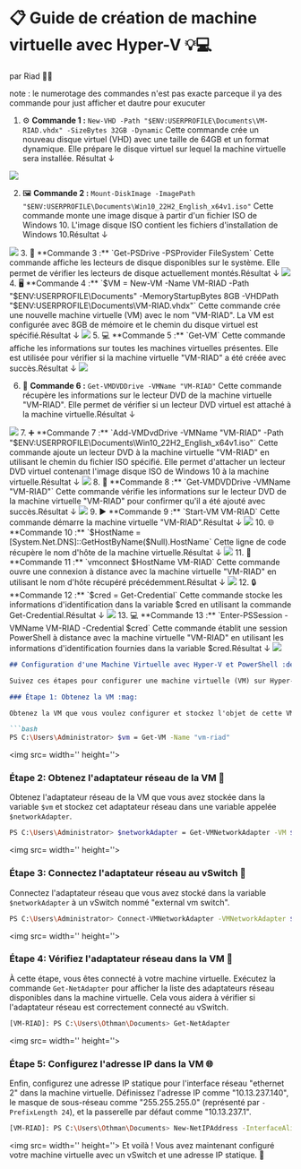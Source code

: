 # 📋 **Guide de création de machine virtuelle avec Hyper-V** 💡💻
par Riad 👨‍💻

note : le numerotage des commandes n'est pas exacte parceque il ya des commande pour just afficher et dautre pour exucuter

1. ⚙️ **Commande 1 :** `New-VHD -Path "$ENV:USERPROFILE\Documents\VM-RIAD.vhdx" -SizeBytes 32GB -Dynamic`
   Cette commande crée un nouveau disque virtuel (VHD) avec une taille de 64GB et un format dynamique. Elle prépare le disque virtuel sur lequel la machine virtuelle sera installée. Résultat ↓
<img src=images/1111111.jpg width='' height='' >

2. 🖼️ **Commande 2 :** `Mount-DiskImage -ImagePath "$ENV:USERPROFILE\Documents\Win10_22H2_English_x64v1.iso"`
   Cette commande monte une image disque à partir d'un fichier ISO de Windows 10. L'image disque ISO contient les fichiers d'installation de Windows 10.Résultat ↓
<img src=images/22222.jpg width='' height='' >
3. 💽 **Commande 3 :** `Get-PSDrive -PSProvider FileSystem`
   Cette commande affiche les lecteurs de disque disponibles sur le système. Elle permet de vérifier les lecteurs de disque actuellement montés.Résultat ↓

<img src=images/3333.jpg width='' height='' >
4. 🖥️ **Commande 4 :** `$VM = New-VM -Name VM-RIAD -Path "$ENV:USERPROFILE\Documents" -MemoryStartupBytes 8GB -VHDPath "$ENV:USERPROFILE\Documents\VM-RIAD.vhdx"`
   Cette commande crée une nouvelle machine virtuelle (VM) avec le nom "VM-RIAD". La VM est configurée avec 8GB de mémoire et le chemin du disque virtuel est spécifié.Résultat ↓

<img src=images/444.jpg width='' height='' >
5. 💻 **Commande 5 :** `Get-VM`
   Cette commande affiche les informations sur toutes les machines virtuelles présentes. Elle est utilisée pour vérifier si la machine virtuelle "VM-RIAD" a été créée avec succès.Résultat ↓
<img src=images/444.jpg width='' height='' >

6. 📀 **Commande 6 :** `Get-VMDVDDrive -VMName "VM-RIAD"`
   Cette commande récupère les informations sur le lecteur DVD de la machine virtuelle "VM-RIAD". Elle permet de vérifier si un lecteur DVD virtuel est attaché à la machine virtuelle.Résultat ↓
<img src=images/5555.jpg width='' height='' >
7. ➕ **Commande 7 :** `Add-VMDvdDrive -VMName "VM-RIAD" -Path "$ENV:USERPROFILE\Documents\Win10_22H2_English_x64v1.iso"`
   Cette commande ajoute un lecteur DVD à la machine virtuelle "VM-RIAD" en utilisant le chemin du fichier ISO spécifié. Elle permet d'attacher un lecteur DVD virtuel contenant l'image disque ISO de Windows 10 à la machine virtuelle.Résultat ↓
<img src=images/1111111.jpg width='' height='' >
8. 📀 **Commande 8 :** `Get-VMDVDDrive -VMName "VM-RIAD"`
   Cette commande vérifie les informations sur le lecteur DVD de la machine virtuelle "VM-RIAD" pour confirmer qu'il a été ajouté avec succès.Résultat ↓
<img src=images/66666.jpg width='' height='' >
9. ▶️ **Commande 9 :** `Start-VM VM-RIAD`
   Cette commande démarre la machine virtuelle "VM-RIAD".Résultat ↓
<img src= width='' height='' >
10. 🌐 **Commande 10 :** `$HostName = [System.Net.DNS]::GetHostByName($Null).HostName`
   Cette ligne de code récupère le nom d'hôte de la machine virtuelle.Résultat ↓
<img src=images/7777.jpg width='' height='' >
11. 🔌 **Commande 11 :** `vmconnect $HostName VM-RIAD`
   Cette commande ouvre une connexion à distance avec la machine virtuelle "VM-RIAD" en utilisant le nom d'hôte récupéré précédemment.Résultat ↓
<img src=images/0111.jpg width='' height='' >
12. 🔒 **Commande 12 :** `$cred = Get-Credential`
   Cette commande stocke les informations d'identification dans la variable $cred en utilisant la commande Get-Credential.Résultat ↓
<img src=images/8888.jpg width='' height='' >
13. 💻 **Commande 13 :** `Enter-PSSession -VMName VM-RIAD -Credential $cred`
Cette commande établit une session PowerShell à distance avec la machine virtuelle "VM-RIAD" en utilisant les informations d'identification fournies dans la variable $cred.Résultat ↓
<img src=images/9999.jpg width='' height=''>



```markdown
## Configuration d'une Machine Virtuelle avec Hyper-V et PowerShell :desktop_computer: :wrench:

Suivez ces étapes pour configurer une machine virtuelle (VM) sur Hyper-V en utilisant PowerShell.

### Étape 1: Obtenez la VM :mag:

Obtenez la VM que vous voulez configurer et stockez l'objet de cette VM dans une variable appelée `$vm`.

```bash
PS C:\Users\Administrator> $vm = Get-VM -Name "vm-riad"
```
<img src= width='' height=''>

### Étape 2: Obtenez l'adaptateur réseau de la VM :satellite:

Obtenez l'adaptateur réseau de la VM que vous avez stockée dans la variable `$vm` et stockez cet adaptateur réseau dans une variable appelée `$networkAdapter`.

```bash
PS C:\Users\Administrator> $networkAdapter = Get-VMNetworkAdapter -VM $vm
```
<img src= width='' height=''>
### Étape 3: Connectez l'adaptateur réseau au vSwitch :electric_plug:

Connectez l'adaptateur réseau que vous avez stocké dans la variable `$networkAdapter` à un vSwitch nommé "external vm switch".

```bash
PS C:\Users\Administrator> Connect-VMNetworkAdapter -VMNetworkAdapter $networkAdapter -SwitchName "external vm switch"
```
<img src= width='' height=''>
### Étape 4: Vérifiez l'adaptateur réseau dans la VM :eyes:

À cette étape, vous êtes connecté à votre machine virtuelle. Exécutez la commande `Get-NetAdapter` pour afficher la liste des adaptateurs réseau disponibles dans la machine virtuelle. Cela vous aidera à vérifier si l'adaptateur réseau est correctement connecté au vSwitch.

```bash
[VM-RIAD]: PS C:\Users\Othman\Documents> Get-NetAdapter
```
<img src= width='' height=''>
### Étape 5: Configurez l'adresse IP dans la VM :globe_with_meridians:

Enfin, configurez une adresse IP statique pour l'interface réseau "ethernet 2" dans la machine virtuelle. Définissez l'adresse IP comme "10.13.237.140", le masque de sous-réseau comme "255.255.255.0" (représenté par `-PrefixLength 24`), et la passerelle par défaut comme "10.13.237.1".

```bash
[VM-RIAD]: PS C:\Users\Othman\Documents> New-NetIPAddress -InterfaceAlias "ethernet 2" -IPAddress 10.13.237.140 -AddressFamily IPv4 -DefaultGateway 10.13.237.1 -PrefixLength 24
```
<img src= width='' height=''>
Et voilà ! Vous avez maintenant configuré votre machine virtuelle avec un vSwitch et une adresse IP statique. :tada:
```




